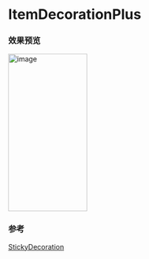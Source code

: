 # ItemDecorationPlus

### 效果预览

<img src="https://github.com/downtail/ItemDecorationPlus/blob/master/screenshots/expand.gif" alt="image"
width="160" height="320"/>


### 参考

[StickyDecoration](https://github.com/Gavin-ZYX/StickyDecoration)
